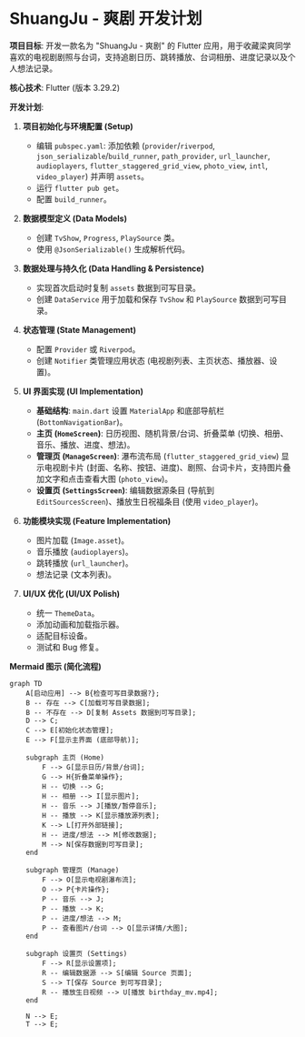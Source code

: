 # ShuangJu - 爽剧 开发计划

**项目目标**: 开发一款名为 "ShuangJu - 爽剧" 的 Flutter 应用，用于收藏梁爽同学喜欢的电视剧剧照与台词，支持追剧日历、跳转播放、台词相册、进度记录以及个人想法记录。

**核心技术**: Flutter (版本 3.29.2)

**开发计划**:

1. **项目初始化与环境配置 (Setup)**
    * 编辑 `pubspec.yaml`: 添加依赖 (`provider`/`riverpod`, `json_serializable`/`build_runner`, `path_provider`, `url_launcher`, `audioplayers`, `flutter_staggered_grid_view`, `photo_view`, `intl`, `video_player`) 并声明 `assets`。
    * 运行 `flutter pub get`。
    * 配置 `build_runner`。

2. **数据模型定义 (Data Models)**
    * 创建 `TvShow`, `Progress`, `PlaySource` 类。
    * 使用 `@JsonSerializable()` 生成解析代码。

3. **数据处理与持久化 (Data Handling & Persistence)**
    * 实现首次启动时复制 `assets` 数据到可写目录。
    * 创建 `DataService` 用于加载和保存 `TvShow` 和 `PlaySource` 数据到可写目录。

4. **状态管理 (State Management)**
    * 配置 `Provider` 或 `Riverpod`。
    * 创建 `Notifier` 类管理应用状态 (电视剧列表、主页状态、播放器、设置)。

5. **UI 界面实现 (UI Implementation)**
    * **基础结构**: `main.dart` 设置 `MaterialApp` 和底部导航栏 (`BottomNavigationBar`)。
    * **主页 (`HomeScreen`)**: 日历视图、随机背景/台词、折叠菜单 (切换、相册、音乐、播放、进度、想法)。
    * **管理页 (`ManageScreen`)**: 瀑布流布局 (`flutter_staggered_grid_view`) 显示电视剧卡片 (封面、名称、按钮、进度)、剧照、台词卡片，支持图片叠加文字和点击查看大图 (`photo_view`)。
    * **设置页 (`SettingsScreen`)**: 编辑数据源条目 (导航到 `EditSourcesScreen`)、播放生日祝福条目 (使用 `video_player`)。

6. **功能模块实现 (Feature Implementation)**
    * 图片加载 (`Image.asset`)。
    * 音乐播放 (`audioplayers`)。
    * 跳转播放 (`url_launcher`)。
    * 想法记录 (文本列表)。

7. **UI/UX 优化 (UI/UX Polish)**
    * 统一 `ThemeData`。
    * 添加动画和加载指示器。
    * 适配目标设备。
    * 测试和 Bug 修复。

**Mermaid 图示 (简化流程)**

```mermaid
graph TD
    A[启动应用] --> B{检查可写目录数据?};
    B -- 存在 --> C[加载可写目录数据];
    B -- 不存在 --> D[复制 Assets 数据到可写目录];
    D --> C;
    C --> E[初始化状态管理];
    E --> F[显示主界面 (底部导航)];

    subgraph 主页 (Home)
        F --> G[显示日历/背景/台词];
        G --> H{折叠菜单操作};
        H -- 切换 --> G;
        H -- 相册 --> I[显示图片];
        H -- 音乐 --> J[播放/暂停音乐];
        H -- 播放 --> K[显示播放源列表];
        K --> L[打开外部链接];
        H -- 进度/想法 --> M[修改数据];
        M --> N[保存数据到可写目录];
    end

    subgraph 管理页 (Manage)
        F --> O[显示电视剧瀑布流];
        O --> P{卡片操作};
        P -- 音乐 --> J;
        P -- 播放 --> K;
        P -- 进度/想法 --> M;
        P -- 查看图片/台词 --> Q[显示详情/大图];
    end

    subgraph 设置页 (Settings)
        F --> R[显示设置项];
        R -- 编辑数据源 --> S[编辑 Source 页面];
        S --> T[保存 Source 到可写目录];
        R -- 播放生日视频 --> U[播放 birthday_mv.mp4];
    end

    N --> E;
    T --> E;
```
